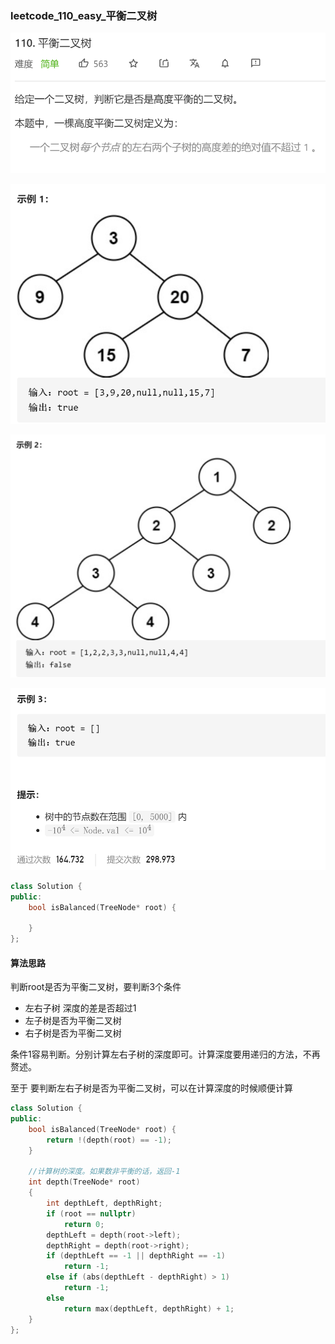 ### leetcode_110_easy_平衡二叉树

![image-20210114194327844](leetcode_110_easy_平衡二叉树.assets/image-20210114194327844.png)

![image-20210114194341385](leetcode_110_easy_平衡二叉树.assets/image-20210114194341385.png)

![image-20210114194353589](leetcode_110_easy_平衡二叉树.assets/image-20210114194353589.png)

![image-20210114194407369](leetcode_110_easy_平衡二叉树.assets/image-20210114194407369.png)

```c++
class Solution {
public:
    bool isBalanced(TreeNode* root) {

    }
};
```

#### 算法思路

判断root是否为平衡二叉树，要判断3个条件

- 左右子树 深度的差是否超过1
- 左子树是否为平衡二叉树
- 右子树是否为平衡二叉树

条件1容易判断。分别计算左右子树的深度即可。计算深度要用递归的方法，不再赘述。

至于 要判断左右子树是否为平衡二叉树，可以在计算深度的时候顺便计算

```c++
class Solution {
public:
	bool isBalanced(TreeNode* root) {
		return !(depth(root) == -1);
	}

	//计算树的深度。如果数非平衡的话，返回-1
	int depth(TreeNode* root)
	{
		int depthLeft, depthRight;
		if (root == nullptr)
			return 0;
		depthLeft = depth(root->left);
		depthRight = depth(root->right);
		if (depthLeft == -1 || depthRight == -1)
			return -1;
		else if (abs(depthLeft - depthRight) > 1)
			return -1;
		else
			return max(depthLeft, depthRight) + 1;
	}
};
```


